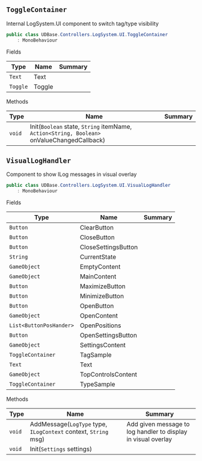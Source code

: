 ## `ToggleContainer`

Internal LogSystem.UI component to switch tag/type visibility
```csharp
public class UDBase.Controllers.LogSystem.UI.ToggleContainer
    : MonoBehaviour

```

Fields

| Type | Name | Summary | 
| --- | --- | --- | 
| `Text` | Text |  | 
| `Toggle` | Toggle |  | 


Methods

| Type | Name | Summary | 
| --- | --- | --- | 
| `void` | Init(`Boolean` state, `String` itemName, `Action<String, Boolean>` onValueChangedCallback) |  | 


## `VisualLogHandler`

Component to show ILog messages in visual overlay
```csharp
public class UDBase.Controllers.LogSystem.UI.VisualLogHandler
    : MonoBehaviour

```

Fields

| Type | Name | Summary | 
| --- | --- | --- | 
| `Button` | ClearButton |  | 
| `Button` | CloseButton |  | 
| `Button` | CloseSettingsButton |  | 
| `String` | CurrentState |  | 
| `GameObject` | EmptyContent |  | 
| `GameObject` | MainContent |  | 
| `Button` | MaximizeButton |  | 
| `Button` | MinimizeButton |  | 
| `Button` | OpenButton |  | 
| `GameObject` | OpenContent |  | 
| `List<ButtonPosHander>` | OpenPositions |  | 
| `Button` | OpenSettingsButton |  | 
| `GameObject` | SettingsContent |  | 
| `ToggleContainer` | TagSample |  | 
| `Text` | Text |  | 
| `GameObject` | TopControlsContent |  | 
| `ToggleContainer` | TypeSample |  | 


Methods

| Type | Name | Summary | 
| --- | --- | --- | 
| `void` | AddMessage(`LogType` type, `ILogContext` context, `String` msg) | Add given message to log handler to display in visual overlay | 
| `void` | Init(`Settings` settings) |  | 


